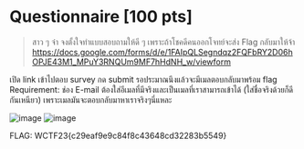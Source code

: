 # Questionnaire [100 pts]
> สาว ๆ จ๋า จงตั้งใจทำแบบสอบถามให้ดี ๆ เพราะถ้าโชคดีคนออกโจทย์จะส่ง Flag กลับมาให้จ้า <br>
> https://docs.google.com/forms/d/e/1FAIpQLSegndqz2FQFbRY2D06hOPJE43M1_MPuY3RNQUm9MF7hHdNH_w/viewform

เปิด link เข้าไปตอบ survey กด submit รอประมาณนึงแล้วจะมีเมลตอบกลับมาพร้อม flag <br>
Requirement: ช่อง E-mail ต้องใส่อีเมลที่มีจริงและเป็นเมลที่เราสามารถเข้าได้ (ใส่ชื่อจริงด้วยก็ดี กันเหนียว) เพราะเมลมันจะตอบกลับมาหาเราจริงๆนี่แหละ

![image](https://github.com/mrggaebsong/WTCTT2023-Final-Round-Writeup/assets/22939654/1490d29c-7e04-4e18-9409-79e28631828e)
![image](https://github.com/mrggaebsong/WTCTT2023-Final-Round-Writeup/assets/22939654/acd1df9b-24ef-4af9-bcef-6671e8b50458)

FLAG: WCTF23{c29eaf9e9c84f8c43648cd32283b5549}
